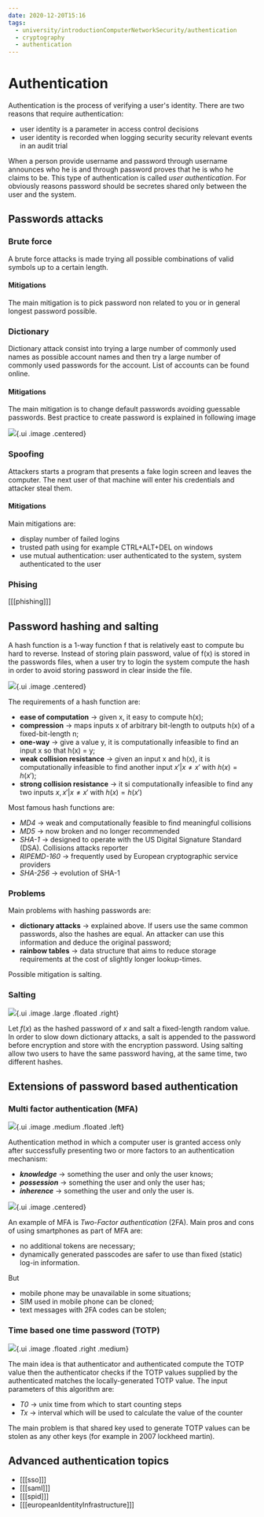 ```yaml
---
date: 2020-12-20T15:16
tags:
  - university/introductionComputerNetworkSecurity/authentication
  - cryptography
  - authentication
---
```


# Authentication
Authentication is the process of verifying a user's identity. There are two reasons that require authentication:

* user identity is a parameter in access control decisions
* user identity is recorded when logging security security relevant events in an audit trial

When a person provide username and password through username announces who he is and through password proves that he is who he claims to be. This type of authentication is called *user authentication*. For obviously reasons password should be secretes shared only between the user and the system.

## Passwords attacks

### Brute force
A brute force attacks is made trying all possible combinations of valid symbols up to a certain length.

#### Mitigations
The main mitigation is to pick password non related to you or in general longest password possible.

### Dictionary
Dictionary attack consist into trying a large number of commonly used names as possible account names and then try a large number of commonly used passwords for the account. List of accounts can be found online.

#### Mitigations
The main mitigation is to change default passwords avoiding guessable passwords. Best practice to create password is explained in following image

![](./static/passwordBestPractice.png){.ui .image .centered}

### Spoofing
Attackers starts a program that presents a fake login screen and leaves the computer. The next user of that machine will enter his credentials and attacker steal them.

#### Mitigations
Main mitigations are:

* display number of failed logins
* trusted path using for example CTRL+ALT+DEL on windows
* use mutual authentication: user authenticated to the system, system authenticated to the user

### Phising
[[[phishing]]]

## Password hashing and salting
A hash function is a 1-way function f that is relatively east to compute bu hard to reverse. Instead of storing plain password, value of f(x) is stored in the passwords files, when a user try to login the system compute the hash in order to avoid storing password in clear inside the file.

![](./static/hashedLogin.png){.ui .image .centered}

The requirements of a hash function are:

* **ease of computation** → given x, it easy to compute h(x);
* **compression** → maps inputs x of arbitrary bit-length to outputs h(x) of a fixed-bit-length n;
* **one-way** → give a value y, it is computationally infeasible to find an input x so that h(x) = y;
* **weak collision resistance** → given an input x and h(x), it is computationally infeasible to find another input $x' | x \ne x'$ with $h(x) = h(x')$;
* **strong collision resistance** → it si computationally infeasible to find any two inputs $x, x' | x \ne x'$ with $h(x) = h(x')$

Most famous hash functions are:

* *MD4* → weak and computationally feasible to find meaningful collisions
* *MD5* → now broken and no longer recommended
* *SHA-1* → designed to operate with the US Digital Signature Standard (DSA). Collisions attacks reporter 
* *RIPEMD-160* → frequently used by European cryptographic service providers
* *SHA-256* → evolution of SHA-1

### Problems
Main problems with hashing passwords are:

* **dictionary attacks** → explained above. If users use the same common passwords, also the hashes are equal. An attacker can use this information and deduce the original password;
* **rainbow tables** → data structure that aims to reduce storage requirements at the cost of slightly longer lookup-times.

Possible mitigation is salting.

### Salting
![](./static/salting.png){.ui .image .large .floated .right}

Let $f(x)$ as the hashed password of $x$ and salt a fixed-length random value. In order to slow down dictionary attacks, a salt is appended to the password before encryption and store with the encryption password. Using salting allow two users to have the same password having, at the same time, two different hashes.

## Extensions of password based authentication

### Multi factor authentication (MFA)
![](./static/mfa.png){.ui .image .medium .floated .left}

Authentication method in which a computer user is granted access only after successfully presenting two or more factors to an authentication mechanism:

* ***knowledge*** → something the user and only the user knows;
* ***possession*** → something the user and only the user has;
* ***inherence*** → something the user and only the user is.

![](./static/assuranceLevels.png){.ui .image .centered}

An example of MFA is *Two-Factor authentication* (2FA). Main pros and cons of using smartphones as part of MFA are:

* no additional tokens are necessary;
* dynamically generated passcodes are safer to use than fixed (static) log-in information.

But

* mobile phone may be unavailable in some situations;
* SIM used in mobile phone can be cloned;
* text messages with 2FA codes can be stolen;

### Time based one time password (TOTP)
![](./static/totp.png){.ui .image .floated .right .medium}

The main idea is that authenticator and authenticated compute the TOTP value then the authenticator checks if the TOTP values supplied by the authenticated matches the locally-generated TOTP value. The input parameters of this algorithm are:

* *T0* → unix time from which to start counting steps
* *Tx* → interval which will be used to calculate the value of the counter

The main problem is that shared key used to generate TOTP values can be stolen as any other keys (for example in 2007 lockheed martin). 

## Advanced authentication topics

* [[[sso]]]
* [[[saml]]]
* [[[spid]]]
* [[[europeanIdentityInfrastructure]]]
